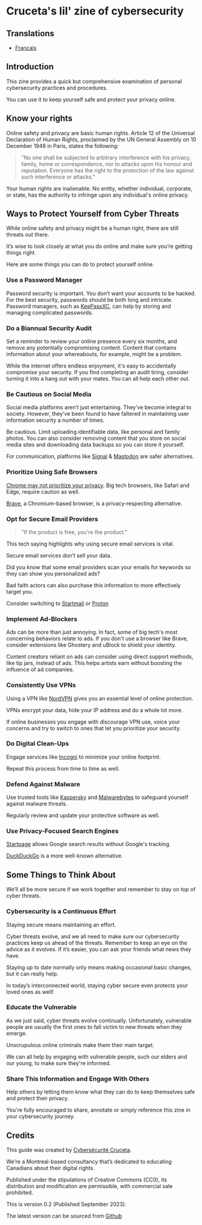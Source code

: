 # Cruceta's lil' zine of cybersecurity

## Translations

- [Français](fr.md)

## Introduction

This zine provides a quick but comprehensive examination of personal cybersecurity practices and procedures.

You can use it to keep yourself safe and protect your privacy online.

## Know your rights

Online safety and privacy are basic human rights. Article 12 of the Universal Declaration of Human Rights, proclaimed by the UN General Assembly on 10 December 1948 in Paris, states the following:

>"No one shall be subjected to arbitrary interference with his privacy, family, home or correspondence, nor to attacks upon his honour and reputation. Everyone has the right to the protection of the law against such interference or attacks."

Your human rights are inalienable. No entity, whether individual, corporate, or state, has the authority to infringe upon any individual's online privacy.

## Ways to Protect Yourself from Cyber Threats

While online safety and privacy might be a human right, there are still threats out there.

It’s wise to look closely at what you do online and make sure you’re getting things right.

Here are some things you can do to protect yourself online.

### Use a Password Manager

Password security is important. You don’t want your accounts to be hacked. For the best security, passwords should be both long and intricate. Password managers, such as [KeePassXC](https://keepassxc.org/), can help by storing and managing complicated passwords.

### Do a Biannual Security Audit

Set a reminder to review your online presence every six months, and remove any potentially compromising content. Content that contains information about your whereabouts, for example, might be a problem.

While the internet offers endless enjoyment, it's easy to accidentally compromise your security. If you find completing an audit tiring, consider turning it into a hang out with your mates. You can all help each other out.

### Be Cautious on Social Media

Social media platforms aren’t just entertaining. They’ve become integral to society. However, they’ve been found to have faltered in maintaining user information security a number of times.

Be cautious. Limit uploading identifiable data, like personal and family photos. You can also consider removing content that you store on social media sites and downloading data backups so you can store it yourself.

For communication, platforms like [Signal](https://signal.org/) & [Mastodon](https://joinmastodon.org/) are safer alternatives.

### Prioritize Using Safe Browsers

[Chrome may not prioritize your privacy](https://www.gnu.org/proprietary/malwaregoogle.en.html). Big tech browsers, like Safari and Edge, require caution as well.

[Brave](https://brave.com/), a Chromium-based browser, is a privacy-respecting alternative.

### Opt for Secure Email Providers

>"If the product is free, you're the product."

This tech saying highlights why using secure email services is vital.

Secure email services don’t sell your data.

Did you know that some email providers scan your emails for keywords so they can show you personalized ads?

Bad faith actors can also purchase this information to more effectively target you.

Consider switching to [Startmail](https://www.startmail.com/) or [Proton](https://proton.me/)

### Implement Ad-Blockers

Ads can be more than just annoying. In fact, some of big tech's most concerning behaviors relate to ads. If you don't use a browser like Brave, consider extensions like Ghostery and uBlock to shield your identity.

Content creators reliant on ads can consider using direct support methods, like tip jars, instead of ads. This helps artists earn without boosting the influence of ad companies.

### Consistently Use VPNs

Using a VPN like [NordVPN](https://nordvpn.com/) gives you an essential level of online protection.

VPNs encrypt your data, hide your IP address and do a whole lot more.

If online businesses you engage with discourage VPN use, voice your concerns and try to switch to ones that let you prioritize your security.

### Do Digital Clean-Ups

Engage services like [Incogni](https://incogni.com/) to minimize your online footprint.

Repeat this process from time to time as well.

### Defend Against Malware

Use trusted tools like [Kaspersky](https://www.kaspersky.com/?ignoreredirects=true) and [Malwarebytes](https://www.malwarebytes.com/) to safeguard yourself against malware threats.

Regularly review and update your protective software as well.

### Use Privacy-Focused Search Engines

[Startpage](https://www.startpage.com/) allows Google search results without Google's tracking.

[DuckDuckGo](https://duckduckgo.com) is a more well-known alternative.

## Some Things to Think About

We’ll all be more secure if we work together and remember to stay on top of cyber threats.

### Cybersecurity is a Continuous Effort

Staying secure means maintaining an effort.

Cyber threats evolve, and we all need to make sure our cybersecurity practices keep us ahead of the threats. Remember to keep an eye on the advice as it evolves. If it’s easier, you can ask your friends what news they have.

Staying up to date normally only means making occasional basic changes, but it can really help.

In today’s interconnected world, staying cyber secure even protects your loved ones as well!

### Educate the Vulnerable

As we just said, cyber threats evolve continually. Unfortunately, vulnerable people are usually the first ones to fall victim to new threats when they emerge.

Unscrupulous online criminals make them their main target.

We can all help by engaging with vulnerable people, such our elders and our young, to make sure they're informed.

### Share This Information and Engage With Others

Help others by letting them know what they can do to keep themselves safe and protect their privacy.

You're fully encouraged to share, annotate or simply reference this zine in your cybersecurity journey.

## Credits

This guide was created by [Cybersécurité Cruceta](https://www.cruceta.ca/).

We’re a Montreal-based consultancy that’s dedicated to educating Canadians about their digital rights.

Published under the stipulations of Creative Commons (CC0), its distribution and modification are permissible, with commercial sale prohibited.

This is version 0.2 (Published September 2023).

The latest version can be sourced from [Github](https://github.com/Cruceta-CPC/zine)

